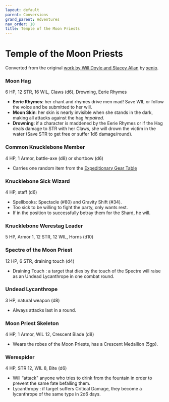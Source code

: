 ```yaml
---
layout: default
parent: Conversions
grand_parent: Adventures
nav_order: 10
title: Temple of the Moon Priests
---
```


# Temple of the Moon Priests

Converted from the original [work by Will Doyle and Stacey Allan](https://www.drivethrurpg.com/product/310492/Temple-of-the-Moon-Priests) by [xenio](https://xenioinabottle.blogspot.com).

### Moon Hag

6 HP, 12 STR, 16 WIL, Claws (d6), Drowning, Eerie Rhymes

- **Eerie Rhymes**: her chant and rhymes drive men mad! Save WIL or follow the voice and be submitted to her will.
- **Moon Skin**: her skin is nearly invisible when she stands in the dark, making all attacks against the hag *impaired*.
- **Drowning**: if a character is maddened by the Eerie Rhymes or if the Hag deals damage to STR with her
  Claws, she will drown the victim in the water (Save STR to get free or suffer 1d6 damage/round).

### Common Knucklebone Member

4 HP, 1 Armor, battle-axe (d8) or shortbow (d6)

- Carries one random item from the [Expeditionary Gear Table](https://cairnrpg.com/cairn-srd/#expeditionary-gear)

### Knucklebone Sick Wizard

4 HP, staff (d6)

- Spellbooks: Spectacle (#80) and Gravity Shift (#34).
- Too sick to be willing to fight the party, only wants rest.
- If in the position to successfully betray them for the Shard, he will.

### Knucklebone Werestag Leader

5 HP, Armor 1, 12 STR, 12 WIL, Horns (d10)

### Spectre of the Moon Priest

12 HP, 6 STR, draining touch (d4)

- Draining Touch : a target that dies by the touch of the Spectre will raise as an Undead Lycanthrope in one combat round.

### Undead Lycanthrope

3 HP, natural weapon (d8)

- Always attacks last in a round.

### Moon Priest Skeleton

4 HP, 1 Armor, WIL 12, Crescent Blade (d8)

- Wears the robes of the Moon Priests, has a Crescent Medallion (5gp).

### Werespider

4 HP, STR 12, WIL 8, Bite (d6)

- Will “attack" anyone who tries to drink from the fountain in order to prevent the same fate befalling them.
- Lycanthropy : if target suffers Critical Damage, they become a lycanthrope of the same type in 2d6 days.
